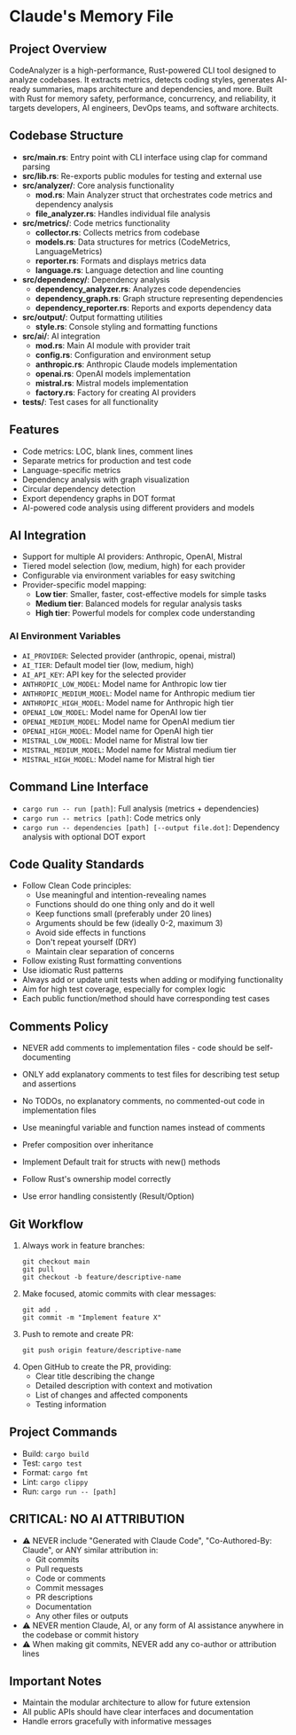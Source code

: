 # Claude's Memory File

## Project Overview
CodeAnalyzer is a high-performance, Rust-powered CLI tool designed to analyze codebases. It extracts metrics, detects coding styles, generates AI-ready summaries, maps architecture and dependencies, and more. Built with Rust for memory safety, performance, concurrency, and reliability, it targets developers, AI engineers, DevOps teams, and software architects.

## Codebase Structure
- **src/main.rs**: Entry point with CLI interface using clap for command parsing
- **src/lib.rs**: Re-exports public modules for testing and external use
- **src/analyzer/**: Core analysis functionality
  - **mod.rs**: Main Analyzer struct that orchestrates code metrics and dependency analysis
  - **file_analyzer.rs**: Handles individual file analysis
- **src/metrics/**: Code metrics functionality
  - **collector.rs**: Collects metrics from codebase
  - **models.rs**: Data structures for metrics (CodeMetrics, LanguageMetrics)
  - **reporter.rs**: Formats and displays metrics data
  - **language.rs**: Language detection and line counting
- **src/dependency/**: Dependency analysis 
  - **dependency_analyzer.rs**: Analyzes code dependencies
  - **dependency_graph.rs**: Graph structure representing dependencies
  - **dependency_reporter.rs**: Reports and exports dependency data
- **src/output/**: Output formatting utilities
  - **style.rs**: Console styling and formatting functions
- **src/ai/**: AI integration
  - **mod.rs**: Main AI module with provider trait
  - **config.rs**: Configuration and environment setup
  - **anthropic.rs**: Anthropic Claude models implementation
  - **openai.rs**: OpenAI models implementation
  - **mistral.rs**: Mistral models implementation
  - **factory.rs**: Factory for creating AI providers
- **tests/**: Test cases for all functionality

## Features
- Code metrics: LOC, blank lines, comment lines
- Separate metrics for production and test code
- Language-specific metrics 
- Dependency analysis with graph visualization
- Circular dependency detection
- Export dependency graphs in DOT format
- AI-powered code analysis using different providers and models

## AI Integration
- Support for multiple AI providers: Anthropic, OpenAI, Mistral
- Tiered model selection (low, medium, high) for each provider
- Configurable via environment variables for easy switching
- Provider-specific model mapping:
  - **Low tier**: Smaller, faster, cost-effective models for simple tasks
  - **Medium tier**: Balanced models for regular analysis tasks
  - **High tier**: Powerful models for complex code understanding

### AI Environment Variables
- `AI_PROVIDER`: Selected provider (anthropic, openai, mistral)
- `AI_TIER`: Default model tier (low, medium, high)
- `AI_API_KEY`: API key for the selected provider
- `ANTHROPIC_LOW_MODEL`: Model name for Anthropic low tier
- `ANTHROPIC_MEDIUM_MODEL`: Model name for Anthropic medium tier
- `ANTHROPIC_HIGH_MODEL`: Model name for Anthropic high tier
- `OPENAI_LOW_MODEL`: Model name for OpenAI low tier
- `OPENAI_MEDIUM_MODEL`: Model name for OpenAI medium tier
- `OPENAI_HIGH_MODEL`: Model name for OpenAI high tier
- `MISTRAL_LOW_MODEL`: Model name for Mistral low tier
- `MISTRAL_MEDIUM_MODEL`: Model name for Mistral medium tier
- `MISTRAL_HIGH_MODEL`: Model name for Mistral high tier

## Command Line Interface
- `cargo run -- run [path]`: Full analysis (metrics + dependencies)
- `cargo run -- metrics [path]`: Code metrics only
- `cargo run -- dependencies [path] [--output file.dot]`: Dependency analysis with optional DOT export

## Code Quality Standards
- Follow Clean Code principles:
  - Use meaningful and intention-revealing names
  - Functions should do one thing only and do it well
  - Keep functions small (preferably under 20 lines)
  - Arguments should be few (ideally 0-2, maximum 3)
  - Avoid side effects in functions
  - Don't repeat yourself (DRY)
  - Maintain clear separation of concerns
- Follow existing Rust formatting conventions
- Use idiomatic Rust patterns
- Always add or update unit tests when adding or modifying functionality
- Aim for high test coverage, especially for complex logic
- Each public function/method should have corresponding test cases

## Comments Policy
- NEVER add comments to implementation files - code should be self-documenting
- ONLY add explanatory comments to test files for describing test setup and assertions
- No TODOs, no explanatory comments, no commented-out code in implementation files
- Use meaningful variable and function names instead of comments

- Prefer composition over inheritance
- Implement Default trait for structs with new() methods
- Follow Rust's ownership model correctly
- Use error handling consistently (Result/Option)

## Git Workflow
1. Always work in feature branches:
   ```
   git checkout main
   git pull
   git checkout -b feature/descriptive-name
   ```
2. Make focused, atomic commits with clear messages:
   ```
   git add .
   git commit -m "Implement feature X" 
   ```
3. Push to remote and create PR:
   ```
   git push origin feature/descriptive-name
   ```
4. Open GitHub to create the PR, providing:
   - Clear title describing the change
   - Detailed description with context and motivation
   - List of changes and affected components
   - Testing information

## Project Commands
- Build: `cargo build`
- Test: `cargo test`
- Format: `cargo fmt`
- Lint: `cargo clippy`
- Run: `cargo run -- [path]`

## CRITICAL: NO AI ATTRIBUTION
- ⚠️ NEVER include "Generated with Claude Code", "Co-Authored-By: Claude", or ANY similar attribution in:
  - Git commits
  - Pull requests
  - Code or comments
  - Commit messages
  - PR descriptions
  - Documentation
  - Any other files or outputs
- ⚠️ NEVER mention Claude, AI, or any form of AI assistance anywhere in the codebase or commit history
- ⚠️ When making git commits, NEVER add any co-author or attribution lines

## Important Notes
- Maintain the modular architecture to allow for future extension
- All public APIs should have clear interfaces and documentation
- Handle errors gracefully with informative messages
